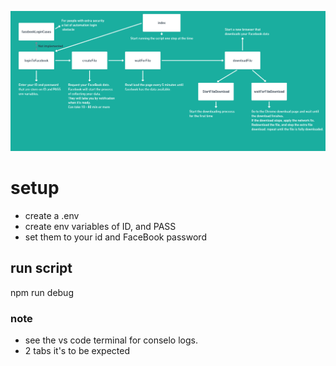 ![Map of Facebook Automatic File Downloader](./media/FbAutomaticFileDownloader.PNG)
# setup
- create a .env
- create env variables of ID, and PASS
- set them to your id and FaceBook password

## run script
npm run debug

### note
- see the vs code terminal for conselo logs.
- 2 tabs it's to be expected